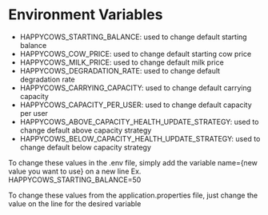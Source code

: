 # Environment Variables

- HAPPYCOWS_STARTING_BALANCE: used to change default starting balance
- HAPPYCOWS_COW_PRICE: used to change default starting cow price
- HAPPYCOWS_MILK_PRICE: used to change default milk price
- HAPPYCOWS_DEGRADATION_RATE: used to change default degradation rate
- HAPPYCOWS_CARRYING_CAPACITY: used to change default carrying capacity
- HAPPYCOWS_CAPACITY_PER_USER: used to change default capacity per user
- HAPPYCOWS_ABOVE_CAPACITY_HEALTH_UPDATE_STRATEGY: used to change default above capacity strategy
- HAPPYCOWS_BELOW_CAPACITY_HEALTH_UPDATE_STRATEGY: used to change default below capacity strategy

To change these values in the .env file, simply add the variable name={new value you want to use} on a new line
Ex. HAPPYCOWS_STARTING_BALANCE=50

To change these values from the application.properties file, just change the value on the line for the desired variable